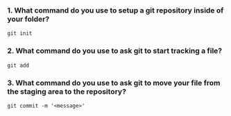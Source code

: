 ### 1. What command do you use to setup a git repository inside of your folder?
    git init

### 2. What command do you use to ask git to start tracking a file?
    git add


### 3. What command do you use to ask git to move your file from the staging area to the repository?
    git commit -m '<message>'

